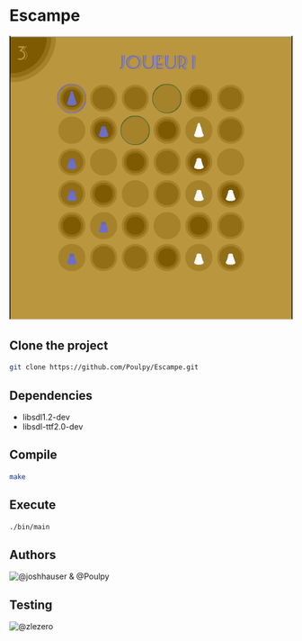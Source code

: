 # Escampe
![Escampe](https://github.com/Poulpy/escampe/blob/master/escampe.png?raw=true)




## Clone the project

```bash
git clone https://github.com/Poulpy/Escampe.git
```

## Dependencies

- libsdl1.2-dev
- libsdl-ttf2.0-dev

## Compile
```bash
make
```

## Execute

```bash
./bin/main
```

## Authors

![@joshhauser](https://github.com/joshhauser) & @Poulpy

## Testing


![@zlezero](https://github.com/zlezero)
